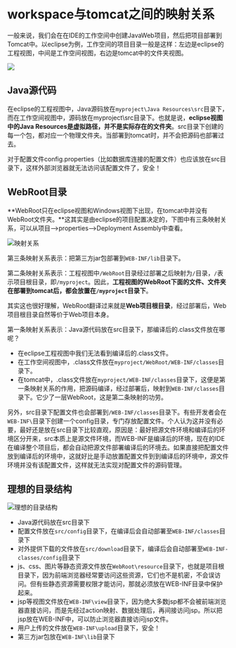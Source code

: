 # workspace与tomcat之间的映射关系

一般来说，我们会在在IDE的工作空间中创建JavaWeb项目，然后把项目部署到Tomcat中。以eclipse为例，工作空间的项目目录一般是这样：左边是eclipse的工程视图，中间是工作空间视图，右边是tomcat中的文件夹视图。

![](http://wx2.sinaimg.cn/mw690/0065Y1avly1fefie5z5nrj30m80dw0u0.jpg)



## Java源代码

在eclipse的工程视图中，Java源码放在`myproject\Java Resources\src`目录下，而在工作空间视图中，源码放在myproject\src目录下。也就是说，**eclipse视图中的Java Resources是虚拟路径，并不是实际存在的文件夹**。src目录下创建的每一个包，都对应一个物理文件夹。当部署到tomcat时，并不会把源码也部署过去。

对于配置文件config.properties（比如数据库连接的配置文件）也应该放在src目录下，这样外部浏览器就无法访问该配置文件了，安全！

## WebRoot目录

**WebRoot只在eclipse视图和Windows视图下出现，在tomcat中并没有WebRoot文件夹。**这其实是由eclipse的项目配置决定的，下图中有三条映射关系，可以从项目-->properties-->Deployment Assembly中查看。

![映射关系](http://wx2.sinaimg.cn/mw690/0065Y1avgy1fefbz2yoc9j30rn068aac.jpg)

第三条映射关系表示：把第三方jar包部署到`WEB-INF/lib`目录下。

第二条映射关系表示：工程视图中`/WebRoot`目录经过部署之后映射为`/`目录，`/`表示项目根目录，即`/myproject`。因此，**工程视图的WebRoot下面的文件、文件夹在部署到tomcat后，都会放置在`/myproject`目录下**。

其实这也很好理解，WebRoot翻译过来就是**Web项目根目录**，经过部署后，Web项目根目录自然等价于Web项目本身。

第一条映射关系表示：Java源代码放在src目录下，那编译后的.class文件放在哪呢？

* 在eclipse工程视图中我们无法看到编译后的.class文件。
* 在工作空间视图中，.class文件放在`myproject/WebRoot/WEB-INF/classes`目录下。
* 在tomcat中，.class文件放在`myproject/WEB-INF/classes`目录下，这便是第一条映射关系的作用，把源码编译，经过部署后，映射到`WEB-INF/classes`目录下。它少了一层WebRoot，这是第二条映射的功劳。

另外，src目录下配置文件也会部署到`/WEB-INF/classes`目录下。有些开发者会在`WEB-INF\`目录下创建一个config目录，专门存放配置文件。个人认为这并没有必要，最好还是放在src目录下比较直观，原因是：最好把源文件环境和编译后的环境区分开来，src本质上是源文件环境，而WEB-INF是编译后的环境，现在的IDE在编译整个项目后，都会自动把源文件部署编译后的环境去。如果直接把配置文件放到编译后的环境中，这就好比是手动放置配置文件到到编译后的环境中，源文件环境并没有该配置文件，这样就无法实现对配置文件的源码管理。

## 理想的目录结构

![理想的目录结构](http://wx2.sinaimg.cn/mw690/0065Y1avly1fefht8f63vj308n0ce74k.jpg)

* Java源代码放在src目录下
* 配置文件放在`src/config`目录下，在编译后会自动部署至`WEB-INF/classes`目录下
* 对外提供下载的文件放在`src/download`目录下，编译后会自动部署至`WEB-INF-classes/config`目录下
* js、css、图片等静态资源文件放在`WebRoot\resource`目录下，也就是项目根目录下，因为前端浏览器经常要访问这些资源，它们也不是机密，不会误访问。但有些静态资源需要权限才能访问，那就必须放在WEB-INF目录中保护起来。
* jsp等视图文件放在`WEB-INF\view`目录下，因为绝大多数jsp都不会被前端浏览器直接访问，而是先经过action映射、数据处理后，再间接访问jsp。所以把jsp放在WEB-INF中，可以防止浏览器直接访问jsp文件。
* 用户上传的文件放在`WEB-INF\upload`目录下，安全！
* 第三方jar包放在`WEB-INF\lib`目录下